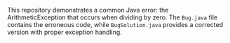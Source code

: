 This repository demonstrates a common Java error: the ArithmeticException that occurs when dividing by zero. The `Bug.java` file contains the erroneous code, while `BugSolution.java` provides a corrected version with proper exception handling.